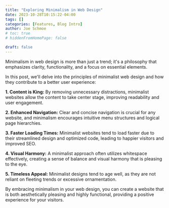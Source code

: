 ```yaml
---
title: "Exploring Minimalism in Web Design"
date: 2023-10-28T10:15:22-04:00
tags: []
categories: [Features, Blog Intro]
author: Joe Schmoe
# toc: true
# hiddenFromHomePage: false

draft: false
---
```


Minimalism in web design is more than just a trend; it's a philosophy that emphasizes clarity, functionality, and a focus on essential elements.

In this post, we'll delve into the principles of minimalist web design and how they contribute to a better user experience:

**1. Content is King:**
By removing unnecessary distractions, minimalist websites allow the content to take center stage, improving readability and user engagement.

**2. Enhanced Navigation:**
Clear and concise navigation is crucial for any website, and minimalism encourages intuitive menu structures and logical page hierarchies.

**3. Faster Loading Times:**
Minimalist websites tend to load faster due to their streamlined design and optimized code, leading to happier visitors and improved SEO.

**4. Visual Harmony:**
A minimalist approach often utilizes whitespace effectively, creating a sense of balance and visual harmony that is pleasing to the eye.

**5. Timeless Appeal:**
Minimalist designs tend to age well, as they are not reliant on fleeting trends or excessive ornamentation.

By embracing minimalism in your web design, you can create a website that is both aesthetically pleasing and highly functional, providing a positive experience for your visitors.
